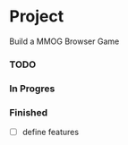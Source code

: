 # Project

Build a MMOG Browser Game

### TODO


### In Progres


### Finished

- [ ] define features  

